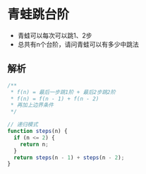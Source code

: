 # 青蛙跳台阶

* 青蛙可以每次可以跳1、2步
* 总共有n个台阶，请问青蛙可以有多少中跳法

## 解析

```ts
/**
 * f(n) = 最后一步跳1阶 + 最后2步跳2阶
 * f(n) = f(n - 1) + f(n - 2)
 * 再加上边界条件
 */

// 递归模式
function steps(n) {
  if (n <= 2) {
    return n;
  }
  return steps(n - 1) + steps(n - 2);
}

```
